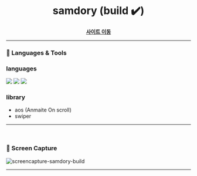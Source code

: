 
<div align="center">

  # samdory (build ✔️)
  
  **[사이트 이동](https://star1431.github.io/samdory)**
  
</div>

--- 


### 📌 Languages & Tools

### languages
<img src="https://img.shields.io/badge/vue.js-4FC08D?style=for-the-badge&logo=vue.js&logoColor=white"> <img src="https://img.shields.io/badge/javascript-F7DF1E?style=for-the-badge&logo=javascript&logoColor=black"> <img src="https://img.shields.io/badge/css-1572B6?style=for-the-badge&logo=css3&logoColor=white">

### library
* aos (Anmaite On scroll)
* swiper

--- 

<br>

### 📌 Screen Capture
![screencapture-samdory-build](https://github.com/user-attachments/assets/66ac5cd0-88a5-4525-b823-abfc758e3001)

---


